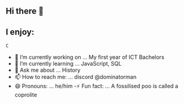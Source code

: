 ## Hi there 👋

  ## I enjoy:
    C



- 🔭 I’m currently working on ... My first year of ICT Bachelors 
- 🌱 I’m currently learning ... JavaScript, SQL
- 💬 Ask me about ... History 
- 📫 How to reach me: ... discord @dominatorman
- 😄 Pronouns: ... he/him
-⚡ Fun fact: ... A fossilised poo is called a coprolite



